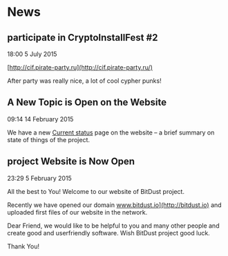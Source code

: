 ﻿# News



## participate in CryptoInstallFest #2

18:00  5 July 2015

[http://cif.pirate-party.ru](http://cif.pirate-party.ru/)

After party was really nice, a lot of cool cypher punks!



## A New Topic is Open on the Website

09:14 14 February 2015

We have a new [Current status](status) page on the website – a brief summary on state of things of the project.


## project Website is Now Open 

23:29 5 February 2015

All the best to You!
Welcome to our website of BitDust project.

Recently we have opened our domain www.bitdust.io](http://bitdust.io) and uploaded first files of our website in the network.

Dear Friend, we would like to be helpful to you and many other people and create good and userfriendly software. Wish BitDust project good luck. 

Thank You!





